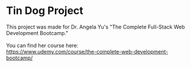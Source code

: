 # Tin Dog Project

This project was made for Dr. Angela Yu's "The Complete Full-Stack Web Development Bootcamp."\
\
You can find her course here:\
https://www.udemy.com/course/the-complete-web-development-bootcamp/
